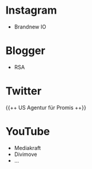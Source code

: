 
# Instagram

- Brandnew IO

# Blogger

- RSA

# Twitter

{{++ US Agentur für Promis ++}}

# YouTube

- Mediakraft
- Divimove
- …
